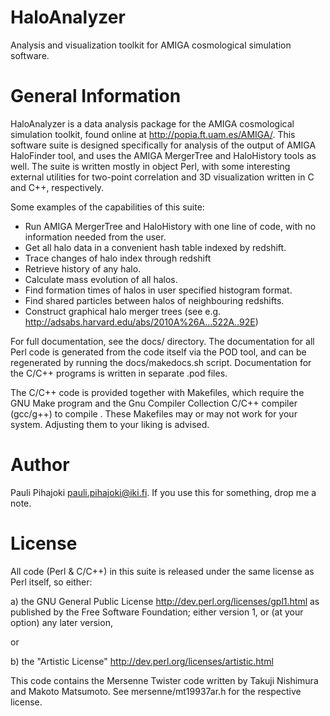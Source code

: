 HaloAnalyzer
============

Analysis and visualization toolkit for AMIGA cosmological simulation software.


General Information
===================

HaloAnalyzer is a data analysis package for the AMIGA cosmological
simulation toolkit, found online at <http://popia.ft.uam.es/AMIGA/>.
This software suite is designed specifically for analysis of the output
of AMIGA HaloFinder tool, and uses the AMIGA MergerTree and HaloHistory
tools as well. The suite is written mostly in object Perl, with some
interesting external utilities for two-point correlation and 3D
visualization written in C and C++, respectively.

Some examples of the capabilities of this suite:
* Run AMIGA MergerTree and HaloHistory with one line of code,
  with no information needed from the user.
* Get all halo data in a convenient hash table indexed by redshift.
* Trace changes of halo index through redshift
* Retrieve history of any halo.
* Calculate mass evolution of all halos.
* Find formation times of halos in user specified histogram format.
* Find shared particles between halos of neighbouring redshifts.
* Construct graphical halo merger trees (see e.g. 
  <http://adsabs.harvard.edu/abs/2010A%26A...522A..92E>)

For full documentation, see the docs/ directory. The documentation for
all Perl code is generated from the code itself via the POD tool, and
can be regenerated by running the docs/makedocs.sh script.
Documentation for the C/C++ programs is written in separate .pod files.

The C/C++ code is provided together with Makefiles, which require the
GNU Make program and the Gnu Compiler Collection C/C++ compiler
(gcc/g++) to compile . These Makefiles may or may not work for your
system. Adjusting them to your liking is advised.

Author
======

Pauli Pihajoki <pauli.pihajoki@iki.fi>. If you use this for something,
drop me a note. 

License
=======

All code (Perl & C/C++) in this suite is released under the same license
as Perl itself, so either:

a) the GNU General Public License <http://dev.perl.org/licenses/gpl1.html> 
as published by the Free Software Foundation; either version 1, or 
(at your option) any later version, 

or

b) the "Artistic License" <http://dev.perl.org/licenses/artistic.html>

This code contains the Mersenne Twister code written by Takuji Nishimura
and Makoto Matsumoto. See mersenne/mt19937ar.h for the respective
license.

